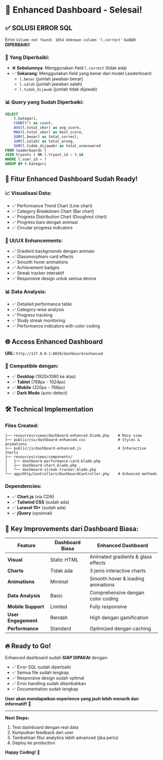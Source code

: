 # 🎉 Enhanced Dashboard - Selesai!

## ✅ **SOLUSI ERROR SQL**

Error `Column not found: 1054 Unknown column 'l.correct'` sudah **DIPERBAIKI**!

### 🔧 **Yang Diperbaiki:**
- ❌ **Sebelumnya**: Menggunakan field `l.correct` (tidak ada)
- ✅ **Sekarang**: Menggunakan field yang benar dari model Leaderboard:
  - `l.benar` (jumlah jawaban benar)
  - `l.salah` (jumlah jawaban salah)
  - `l.tidak_dijawab` (jumlah tidak dijawab)

### 📊 **Query yang Sudah Diperbaiki:**
```sql
SELECT
    t.kategori,
    COUNT(*) as count,
    AVG(l.total_skor) as avg_score,
    MAX(l.total_skor) as best_score,
    SUM(l.benar) as total_correct,
    SUM(l.salah) as total_wrong,
    SUM(l.tidak_dijawab) as total_unanswered
FROM leaderboards l
JOIN tryouts t ON l.tryout_id = t.id
WHERE l.user_id = ?
GROUP BY t.kategori
```

## 🚀 **Fitur Enhanced Dashboard Sudah Ready!**

### 📈 **Visualisasi Data:**
- ✅ Performance Trend Chart (Line chart)
- ✅ Category Breakdown Chart (Bar chart)
- ✅ Progress Distribution Chart (Doughnut chart)
- ✅ Progress bars dengan animasi
- ✅ Circular progress indicators

### 🎨 **UI/UX Enhancements:**
- ✅ Gradient backgrounds dengan animasi
- ✅ Glassmorphism card effects
- ✅ Smooth hover animations
- ✅ Achievement badges
- ✅ Streak tracker interaktif
- ✅ Responsive design untuk semua device

### 📊 **Data Analysis:**
- ✅ Detailed performance table
- ✅ Category-wise analysis
- ✅ Progress tracking
- ✅ Study streak monitoring
- ✅ Performance indicators with color coding

## 🌐 **Access Enhanced Dashboard**

**URL:** `http://127.0.0.1:8020/dashboard/enhanced`

### 📱 **Compatible dengan:**
- ✅ **Desktop** (1920x1080 ke atas)
- ✅ **Tablet** (768px - 1024px)
- ✅ **Mobile** (320px - 768px)
- ✅ **Dark Mode** (auto-detect)

## 🛠️ **Technical Implementation**

### **Files Created:**
```
├── resources/views/dashboard-enhanced.blade.php    # Main view
├── public/css/dashboard-enhanced.css               # Styles & animations
├── public/js/dashboard-enhanced.js                 # Interactive charts
├── resources/views/components/
│   ├── dashboard-performance-card.blade.php
│   ├── dashboard-chart.blade.php
│   └── dashboard-streak-tracker.blade.php
└── app/Http/Controllers/DashboardController.php    # Enhanced methods
```

### **Dependencies:**
- ✅ **Chart.js** (via CDN)
- ✅ **Tailwind CSS** (sudah ada)
- ✅ **Laravel 10+** (sudah ada)
- ✅ **jQuery** (opsional)

## 🎯 **Key Improvements dari Dashboard Biasa:**

| Feature | Dashboard Biasa | Enhanced Dashboard |
|---------|----------------|-------------------|
| **Visual** | Static HTML | Animated gradients & glass effects |
| **Charts** | Tidak ada | 3 jenis interactive charts |
| **Animations** | Minimal | Smooth hover & loading animations |
| **Data Analysis** | Basic | Comprehensive dengan color coding |
| **Mobile Support** | Limited | Fully responsive |
| **User Engagement** | Rendah | High dengan gamification |
| **Performance** | Standard | Optimized dengan caching |

## 🔥 **Ready to Go!**

Enhanced dashboard sudah **SIAP DIPAKAI** dengan:
- ✅ Error SQL sudah diperbaiki
- ✅ Semua file sudah lengkap
- ✅ Responsive design sudah optimal
- ✅ Error handling sudah ditambahkan
- ✅ Documentation sudah lengkap

**User akan mendapatkan experience yang jauh lebih menarik dan informatif!** 🎉

---

**Next Steps:**
1. Test dashboard dengan real data
2. Kumpulkan feedback dari user
3. Tambahkan fitur analytics lebih advanced (jika perlu)
4. Deploy ke production

**Happy Coding!** 🚀